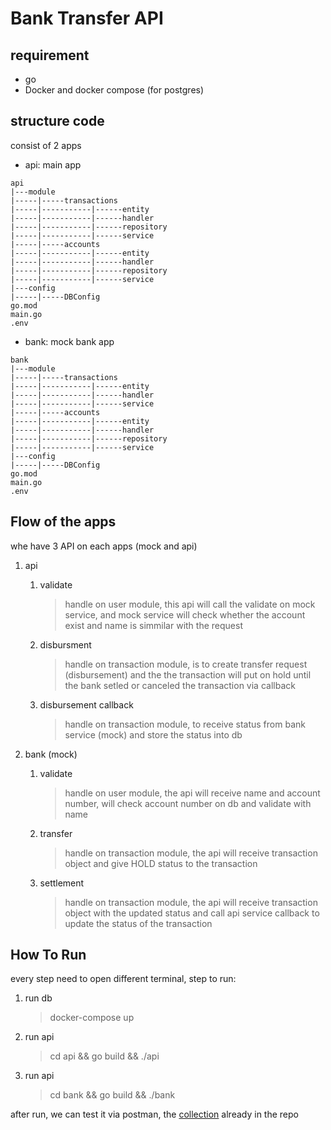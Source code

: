 # Bank Transfer API
## requirement
- go
- Docker and docker compose (for postgres)
  
## structure code
consist of 2 apps
- api: main app
```
api
|---module
|-----|-----transactions
|-----|-----------|------entity
|-----|-----------|------handler
|-----|-----------|------repository
|-----|-----------|------service
|-----|-----accounts
|-----|-----------|------entity
|-----|-----------|------handler
|-----|-----------|------repository
|-----|-----------|------service
|---config
|-----|-----DBConfig
go.mod
main.go
.env
```
- bank: mock bank app
```
bank
|---module
|-----|-----transactions
|-----|-----------|------entity
|-----|-----------|------handler
|-----|-----------|------service
|-----|-----accounts
|-----|-----------|------entity
|-----|-----------|------handler
|-----|-----------|------repository
|-----|-----------|------service
|---config
|-----|-----DBConfig
go.mod
main.go
.env
```
## Flow of the apps
whe have 3 API on each apps (mock and api)

1. api
   1. validate
      > handle on user module, this api will call the validate on mock service, and mock service will check whether the account exist and name is simmilar with the request
    2. disbursment
       > handle on transaction module, is to create transfer request (disbursement) and the the transaction will put on hold until the bank setled or canceled the transaction via callback
      3. disbursement callback
         > handle on transaction module, to receive status from bank service (mock) and store the status into db


2. bank (mock)
   1. validate
      > handle on user module, the api will receive name and account number, will check account number on db and validate with name
    2. transfer
       > handle on transaction module, the api will receive transaction object and give HOLD status to the transaction
      3. settlement
         > handle on transaction module, the api will receive transaction object with the updated status and call api service callback to update the status of the transaction
## How To Run
every step need to open different terminal,
step to run: 
1. run db
   > docker-compose up
2. run api
   > cd api && go build && ./api
3. run api
   > cd bank && go build && ./bank

after run, we can test it via postman, the [collection](postman.json)  already in the repo



